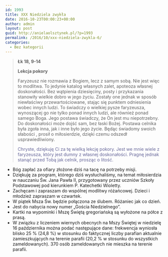 ```yaml
---
id: 1993
title: XXX Niedziela zwykła
date: 2016-10-23T00:00:23+00:00
author: admin
layout: post
guid: http://anielaolsztynek.pl/?p=1993
permalink: /2016/10/xxx-niedziela-zwykla-6/
categories:
  - Bez kategorii
---
```

> **Łk 18, 9-14**
> 
> **Lekcja pokory**
> 
> Faryzeusz nie rozmawia z Bogiem, lecz z samym sobą. Nie jest więc to modlitwa. To jedynie katalog własnych zalet, apoteoza własnej doskonałości. Bez wątpienia dziesięciny, posty i przykazania stanowiły wielkie dobro w jego życiu. Zostały one jednak w sposób niewłaściwy przewartościowane, stając się punktem odniesienia wobec innych ludzi. To świadczy o wielkiej pysze faryzeusza, wynoszącej go nie tylko ponad innych ludzi, ale również ponad samego Boga. Jego postawa świadczy, że On jest mu niepotrzebny. Do doskonałości może dojść sam, bez łaski Bożej. Postawa celnika była zgoła inna, jak i inne było jego życie. Będąc świadomy swoich słabości , prosił o miłosierdzie, dzięki czemu odszedł usprawiedliwiony.
> 
> <span style="color: #666699;">Chryste, dziękuję Ci za tę wielką lekcję pokory. Jest we mnie wiele z faryzeusza, który jest dumny z własnej doskonałości. Pragnę jednak stanąć przed Tobą jak celnik, prosząc o litość.</span>

  * Bóg zapłać za ofiary złożone dziś na tacę na potrzeby misji.
  * Dziękuję za program, którego dziś wysłuchaliśmy, na temat miłosierdzia w nauczaniu Św. Jana Pawła II, przygotowany przez uczniów Szkoły Podstawowej pod kierunkiem P. Katechetki Wioletty.
  * Zachęcam i zapraszam do wspólnej modlitwy różańcowej. Dzieci i młodzież zapraszam w czwartek.
  * W piątek Msza Św. będzie połączona ze ślubem. Różaniec jak co dzień.
  * Jest do nabycia nowy numer &#8222;Gościa Niedzielnego&#8221;.
  * Kartki na wypominki i Mszę Świętą gregoriańską są wyłożone na półce z prasą.
  * W związku z liczeniem wiernych obecnych na Mszy Świętej w niedzielę 16 października można podać następujące dane: frekwencja wyniosła blisko 25 % (24,8 %) w stosunku do faktycznej liczby parafian aktualnie zamieszkujących na terenie parafii (20,2 % w stosunku do wszystkich zameldowanych). 370 osób zameldowanych nie mieszka na terenie parafii.